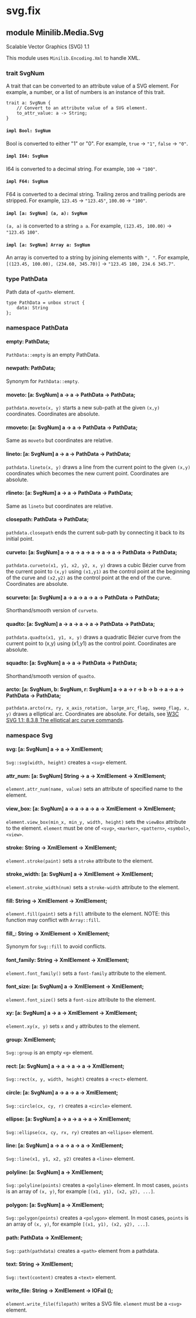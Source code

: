 # svg.fix

## module Minilib.Media.Svg

Scalable Vector Graphics (SVG) 1.1

This module uses `Minilib.Encoding.Xml` to handle XML.

### trait SvgNum

A trait that can be converted to an attribute value of a SVG element.
For example, a number, or a list of numbers is an instance of this trait.

```
trait a: SvgNum {
    // Convert to an attribute value of a SVG element.
    to_attr_value: a -> String;
}
```
#### `impl Bool: SvgNum`

Bool is converted to either "1" or "0". For example,
`true` -> `"1"`, `false` -> `"0"`.

#### `impl I64: SvgNum`

I64 is converted to a decimal string.
For example, `100` -> `"100"`.

#### `impl F64: SvgNum`

F64 is converted to a decimal string. Trailing zeros and trailing periods are stripped.
For example, `123.45` -> `"123.45"`, `100.00` -> `"100"`.

#### `impl [a: SvgNum] (a, a): SvgNum`

`(a, a)` is converted to a string `a a`.
For example, `(123.45, 100.00)` -> `"123.45 100"`.

#### `impl [a: SvgNum] Array a: SvgNum`

An array is converted to a string by joining elements with `", "`.
For example, `[(123.45, 100.00), (234.60, 345.70)]` -> `"123.45 100, 234.6 345.7"`.

### type PathData

Path data of `<path>` element.

```
type PathData = unbox struct {
    data: String
};
```
### namespace PathData

#### empty: PathData;

`PathData::empty` is an empty PathData.

#### newpath: PathData;

Synonym for `PathData::empty`.

#### moveto: [a: SvgNum] a -> a -> PathData -> PathData;

`pathdata.moveto(x, y)` starts a new sub-path at the given `(x,y)` coordinates.
Coordinates are absolute.

#### rmoveto: [a: SvgNum] a -> a -> PathData -> PathData;

Same as `moveto` but coordinates are relative.

#### lineto: [a: SvgNum] a -> a -> PathData -> PathData;

`pathdata.lineto(x, y)` draws a line from the current point to the given `(x,y)` coordinates
which becomes the new current point.
Coordinates are absolute.

#### rlineto: [a: SvgNum] a -> a -> PathData -> PathData;

Same as `lineto` but coordinates are relative.

#### closepath: PathData -> PathData;

`pathdata.closepath` ends the current sub-path by connecting it back to its initial point.

#### curveto: [a: SvgNum] a -> a -> a -> a -> a -> a -> PathData -> PathData;

`pathdata.curveto(x1, y1, x2, y2, x, y)` draws a cubic Bézier curve
from the current point to `(x,y)` using `(x1,y1)` as the control point
at the beginning of the curve and `(x2,y2)` as the control point at the end of the curve.
Coordinates are absolute.

#### scurveto: [a: SvgNum] a -> a -> a -> a -> PathData -> PathData;

Shorthand/smooth version of `curveto`.

#### quadto: [a: SvgNum] a -> a -> a -> a -> PathData -> PathData;

`pathdata.quadto(x1, y1, x, y)` draws a quadratic Bézier curve from the
current point to (x,y) using (x1,y1) as the control point.
Coordinates are absolute.

#### squadto: [a: SvgNum] a -> a -> PathData -> PathData;

Shorthand/smooth version of `quadto`.

#### arcto: [a: SvgNum, b: SvgNum, r: SvgNum] a -> a -> r -> b -> b -> a -> a -> PathData -> PathData;

`pathdata.arcto(rx, ry, x_axis_rotation, large_arc_flag, sweep_flag, x, y)` draws a elliptical arc.
Coordinates are absolute.
For details, see [W3C SVG 1.1: 8.3.8 The elliptical arc curve commands](https://www.w3.org/TR/SVG11/paths.html#PathDataEllipticalArcCommands).

### namespace Svg

#### svg: [a: SvgNum] a -> a -> XmlElement;

`Svg::svg(width, height)` creates a `<svg>` element.

#### attr_num: [a: SvgNum] String -> a -> XmlElement -> XmlElement;

`element.attr_num(name, value)` sets an attribute of specified name to the element.

#### view_box: [a: SvgNum] a -> a -> a -> a -> XmlElement -> XmlElement;

`element.view_box(min_x, min_y, width, height)` sets the `viewBox` attribute to the element.
`element` must be one of `<svg>`, `<marker>`, `<pattern>`, `<symbol>`, `<view>`.

#### stroke: String -> XmlElement -> XmlElement;

`element.stroke(paint)` sets a `stroke` attribute to the element.

#### stroke_width: [a: SvgNum] a -> XmlElement -> XmlElement;

`element.stroke_width(num)` sets a `stroke-width` attribute to the element.

#### fill: String -> XmlElement -> XmlElement;

`element.fill(paint)` sets a `fill` attribute to the element.
NOTE: this function may conflict with `Array::fill`.

#### fill_: String -> XmlElement -> XmlElement;

Synonym for `Svg::fill` to avoid conflicts.

#### font_family: String -> XmlElement -> XmlElement;

`element.font_family()` sets a `font-family` attribute to the element.

#### font_size: [a: SvgNum] a -> XmlElement -> XmlElement;

`element.font_size()` sets a `font-size` attribute to the element.

#### xy: [a: SvgNum] a -> a -> XmlElement -> XmlElement;

`element.xy(x, y)` sets `x` and `y` attributes to the element.

#### group: XmlElement;

`Svg::group` is an empty `<g>` element.

#### rect: [a: SvgNum] a -> a -> a -> a -> XmlElement;

`Svg::rect(x, y, width, height)` creates a `<rect>` element.

#### circle: [a: SvgNum] a -> a -> a -> XmlElement;

`Svg::circle(cx, cy, r)` creates a `<circle>` element.

#### ellipse: [a: SvgNum] a -> a -> a -> a -> XmlElement;

`Svg::ellipse(cx, cy, rx, ry)` creates an `<ellipse>` element.

#### line: [a: SvgNum] a -> a -> a -> a -> XmlElement;

`Svg::line(x1, y1, x2, y2)` creates a `<line>` element.

#### polyline: [a: SvgNum] a -> XmlElement;

`Svg::polyline(points)` creates a `<polyline>` element.
In most cases, `points` is an array of `(x, y)`, for example `[(x1, y1), (x2, y2), ...]`.

#### polygon: [a: SvgNum] a -> XmlElement;

`Svg::polygon(points)` creates a `<polygon>` element.
In most cases, `points` is an array of `(x, y)`, for example `[(x1, y1), (x2, y2), ...]`.

#### path: PathData -> XmlElement;

`Svg::path(pathdata)` creates a `<path>` element from a pathdata.

#### text: String -> XmlElement;

`Svg::text(content)` creates a `<text>` element.

#### write_file: String -> XmlElement -> IOFail ();

`element.write_file(filepath)` writes a SVG file.
`element` must be a `<svg>` element.

